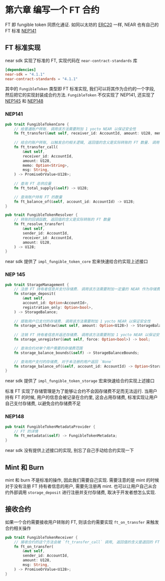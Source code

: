 # 第六章 编写一个 FT 合约
FT 即 fungible token 同质化通证. 如同以太坊的 [ERC20](https://github.com/ethereum/EIPs/blob/master/EIPS/eip-20.md) 一样, NEAR 也有自己的 FT 标准 [NEP141](https://github.com/near/NEPs/blob/master/neps/nep-0141.md)

## FT 标准实现
near sdk 实现了标准的 FT, 实现代码在 `near-contract-standards` 库
```toml
[dependencies]
near-sdk = "4.1.1"
near-contract-standards = "4.1.1"
```

其中的 `FungibleToken` 类型即 FT 标准实现, 我们可以将其作为合约的一个字段, 然后把它的实现封装成合约方法.
`FungibleToken` 不仅实现了 NEP141, 还实现了 [NEP145](https://github.com/near/NEPs/blob/master/neps/nep-0145.md) 和 [NEP148](https://github.com/near/NEPs/blob/master/neps/nep-0148.md)

### NEP141
```rust
pub trait FungibleTokenCore {
    // 给普通账户转账. 调用该方法需要附加 1 yocto NEAR 以保证安全性
    fn ft_transfer(&mut self, receiver_id: AccountId, amount: U128, memo: Option<String>);
    
    // 给合约账户转账, 以触发合约相关逻辑, 返回值的含义是实际转账的 FT 数量. 调用该方法需要附加 1 yocto NEAR 以保证安全性
    fn ft_transfer_call(
        &mut self,
        receiver_id: AccountId,
        amount: U128,
        memo: Option<String>,
        msg: String,
    ) -> PromiseOrValue<U128>;
    
    // 查询 FT 总供应量
    fn ft_total_supply(&self) -> U128;

    // 查询账户持有 FT 的数量
    fn ft_balance_of(&self, account_id: AccountId) -> U128;
}

pub trait FungibleTokenResolver {
    // 转账的回调函数, 返回值的含义是实际转账的 FT 数量
    fn ft_resolve_transfer(
        &mut self,
        sender_id: AccountId,
        receiver_id: AccountId,
        amount: U128,
    ) -> U128;
}
```

near sdk 提供了 `impl_fungible_token_core` 宏来快速给合约实现上述接口

### NEP 145
```rust
pub trait StorageManagement {
    // 注册 FT 持有者信息并支付存储费. 调用该方法需要附加一定量的 NEAR 作为存储费
    fn storage_deposit(
        &mut self,
        account_id: Option<AccountId>,
        registration_only: Option<bool>,
    ) -> StorageBalance;
    
    // 提取用户已支付的存储费. 调用该方法需要附加 1 yocto NEAR 以保证安全性
    fn storage_withdraw(&mut self, amount: Option<U128>) -> StorageBalance;
    
    // 注销 FT 持有者信息并返还存储费. 调用该方法需要附加 1 yocto NEAR 以保证安全性
    fn storage_unregister(&mut self, force: Option<bool>) -> bool;

    // 查询合约对单个用户需要的存储费范围
    fn storage_balance_bounds(&self) -> StorageBalanceBounds;

    // 查询用户支付的存储费, 对于未注册的用户返回 `None`
    fn storage_balance_of(&self, account_id: AccountId) -> Option<StorageBalance>;
}
```

near sdk 提供了 `impl_fungible_token_storage` 宏来快速给合约实现上述接口

标准 FT 实现了存储管理是为了能够让合约不会因存储费不足而无法运行. 当用户持有 FT 的时候, 用户的信息会被记录在合约里, 这会占用存储费, 标准实现让用户自己支付存储费, 以避免合约存储费不足

### NEP148
```rust
pub trait FungibleTokenMetadataProvider {
    // FT 的详情
    fn ft_metadata(&self) -> FungibleTokenMetadata;
}
```

near sdk 没有提供上述接口的实现, 别忘了自己手动给合约实现一下

## Mint 和 Burn
mint 和 burn 不是标准的操作, 因此我们需要自己实现. 需要注意的是 mint 的时候对于没有注册 FT 持有者信息的用户, 需要先注册再 mint.
也可以让用户自己从合约外部调用 `storage_deposit` 进行注册并支付存储费, 取决于开发者想怎么实现.

## 接收合约
如果一个合约需要接收用户转账的 FT, 则该合约需要实现 `ft_on_transfer` 来触发合约相关操作
```rust
pub trait FungibleTokenReceiver {
    // 接收合约的这个方法会被 `ft_transfer_call` 调用, 返回值的含义是退回的 FT 数量
    fn ft_on_transfer(
        &mut self,
        sender_id: AccountId,
        amount: U128,
        msg: String,
    ) -> PromiseOrValue<U128>;
}
```
